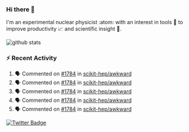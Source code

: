 ### Hi there 👋 

I'm an experimental nuclear physicist :atom: with an interest in tools :wrench: to improve productivity :chart_with_upwards_trend: and scientific insight :telescope:.

![github stats](https://github-readme-stats.vercel.app/api?username=agoose77&show_icons=true&hide_rank=true&hide_title=true&bg_color=30,e76445,904e95&text_color=efe3ec&icon_color=efe3ec)
<!--
**agoose77/agoose77** is a ✨ _special_ ✨ repository because its `README.md` (this file) appears on your GitHub profile.

Here are some ideas to get you started:

- 🔭 I’m currently working on ...
- 🌱 I’m currently learning ...
- 👯 I’m looking to collaborate on ...
- 🤔 I’m looking for help with ...
- 💬 Ask me about ...
- 📫 How to reach me: ...
- 😄 Pronouns: ...
- ⚡ Fun fact: ...
-->

### :zap: Recent Activity
<!--START_SECTION:activity-->
1. 🗣 Commented on [#1784](https://github.com/scikit-hep/awkward/issues/1784) in [scikit-hep/awkward](https://github.com/scikit-hep/awkward)
2. 🗣 Commented on [#1784](https://github.com/scikit-hep/awkward/issues/1784) in [scikit-hep/awkward](https://github.com/scikit-hep/awkward)
3. 🗣 Commented on [#1784](https://github.com/scikit-hep/awkward/issues/1784) in [scikit-hep/awkward](https://github.com/scikit-hep/awkward)
4. 🗣 Commented on [#1784](https://github.com/scikit-hep/awkward/issues/1784) in [scikit-hep/awkward](https://github.com/scikit-hep/awkward)
5. 🗣 Commented on [#1784](https://github.com/scikit-hep/awkward/issues/1784) in [scikit-hep/awkward](https://github.com/scikit-hep/awkward)
<!--END_SECTION:activity-->


[![Twitter Badge](https://img.shields.io/twitter/follow/agoose77?style=flat-square&logo=Twitter&logoColor=white&color=cornflowerblue)](https://twitter.com/agoose77)
